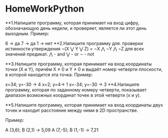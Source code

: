 # HomeWorkPython

**1.Напишите программу, которая принимает на вход цифру, обозначающую день недели, и проверяет, является ли этот день выходным. Пример:

6 -> да
7 -> да
1 -> нет
**2.Напишите программу для. проверки истинности утверждения ¬(X ⋁ Y ⋁ Z) = ¬X ⋀ ¬Y ⋀ ¬Z для всех значений предикат. ⋀ - and ⋁ - or ¬ - not

**3.Напишите программу, которая принимает на вход координаты точки (X и Y), причём X ≠ 0 и Y ≠ 0 и выдаёт номер четверти плоскости, в которой находится эта точка. Пример:

x=34; y=-30 -> 4
x=2; y=4-> 1
x=-34; y=-30 -> 3
**4.Напишите программу, которая по заданному номеру четверти, показывает диапазон возможных координат точек в этой четверти (x и y).

**5.Напишите программу, которая принимает на вход координаты двух точек и находит расстояние между ними в 2D пространстве.

Пример:

A (3,6); B (2,1) -> 5,09
A (7,-5); B (1,-1) -> 7,21
